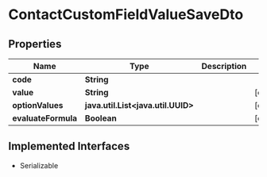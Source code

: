 

# ContactCustomFieldValueSaveDto


## Properties

Name | Type | Description | Notes
------------ | ------------- | ------------- | -------------
**code** | **String** |  | 
**value** | **String** |  |  [optional]
**optionValues** | **java.util.List&lt;java.util.UUID&gt;** |  |  [optional]
**evaluateFormula** | **Boolean** |  |  [optional]


## Implemented Interfaces

* Serializable


